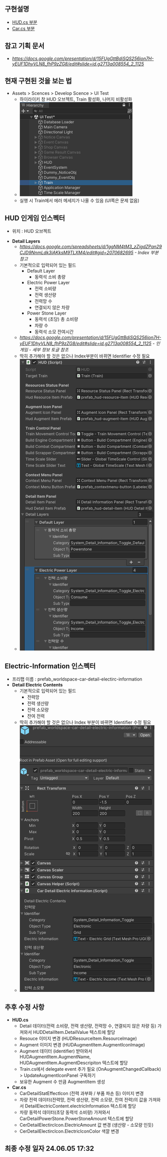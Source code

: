 ## 구현설명
* [HUD.cs 부분](./implement/HUD.md)
* [Car.cs 부분](./implement/Car.md)
## 참고 기획 문서
* *https://docs.google.com/presentation/d/15FUgGttBdiSQS256ion7H-yEUF1DhyVLN8_fhP9zZG8/edit#slide=id.g2713a008554_2_1125*
## 현재 구현된 것을 보는 법
* Assets > Scences > Develop Scence > UI Test
	+ 하이라이키 창 HUD 오브젝트, Train 활성화, 나머지 비활성화
	 + ![이미지 참조](./image/HUDCanvasImage.png)
	 + 실행 시 Train에서 에러 메세지가 나올 수 있음 (UI쪽은 문제 없음)
## HUD 인게임 인스펙터
+ 위치 : HUD 오브젝트
* **Detail Layers**
	+ *https://docs.google.com/spreadsheets/d/1ggNM4tM3_zZigdZPan29CJD9NnmLdk3iAKksM9TLXM4/edit#gid=2070682695 - Index 부분 참고*
	+ 기본적으로 입력되어 있는 필드
		+ Default Layer
			+ 동력석 소비 총량
		+ Electric Power Layer
			+ 전력 소비량
			+ 전력 생산량
			+ 전력망 수
			+ 연결되지 않은 차량
		+ Power Stone Layer
			+ 동력석 (초당) 총 소비량
			+ 차량 수
			+ 동력석 소모 잔여시간
	+ *https://docs.google.com/presentation/d/15FUgGttBdiSQS256ion7H-yEUF1DhyVLN8_fhP9zZG8/edit#slide=id.g2713a008554_2_1125 - 인 게임 - 세부 정보 토글 참조*
	+ 딱히 추가해야 할 것은 없으나 Index부분이 바뀌면 Identifier 수정 필요
	 + ![인스펙터창 참조](./image/DetailLayerImage.png)
## Electric-Information 인스펙터
* 프리팹 이름 : prefab_worldspace-car-detail-electirc-information
* **Detail Electric Contents**
	+ 기본적으로 입력되어 있는 필드
		+ 전력망
		+ 전력 생산량
		+ 전력 소모량
		+ 잔여 전력
	* 딱히 추가해야 할 것은 없으나 Index 부분이 바뀌면 Identifier 수정 필요
	 + ![이미지 참조](./image/DetailElectricContentImage.png)
## 추후 수정 사항
* **HUD.cs**
	+ Detail 데이터(전력 소비량, 전력 생산량, 전력망 수, 연결되지 않은 차량 등) 가져와서 HUDDetailItem.DetailValue 텍스트에 할당
	+ Resouce 이미지 변경 (HUDResourceItem.ResourceImage)
	+ Augment 이미지 변경 (HUDAugmentItem.AugmentIconImage)
	+ Augment 데이터 (identifier) 받아와서 HUDAugmentItem.AugmentName, HUDAugmentItem.AugmentDescripiton 텍스트에 할당
	+ Train.cs에서 delegate event 추가 필요 (OnAugmentChangedCallback) > UpdateAugmentIconPanel 구독하기
	+ 보유한 Augment 수 만큼 AugmentItem 생성
* **Car.cs**
	+ CarDetailStatEffectIcon (전력 과부화 / 부품 파손 등) 이미지 변경
	+ 차량 전력 데이터(전력망, 전력 생산량, 전력 소모량, 잔여 전력)의 값을 가져와서 DetailElectricContent.electricInformation 텍스트에 할당
	+ 차량 동력석 데이터(초당 동력석 소비량) 가져와서 CarDetailPowerStone.PowerStoneAmount 텍스트에 할당
	+ CerDetailElectircIcon.ElectricAmount 값 변경 (생산량 - 소모량 인듯)
	+ CerDetailElectircIcon.ElectricIconColor 색깔 변경
## 최종 수정 일자 24.06.05 17:32
